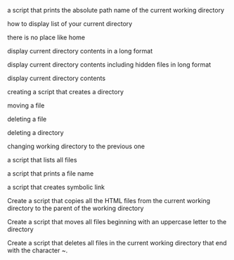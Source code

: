 a script that prints the absolute path name of the current working directory

how to display list of your current directory

there is no place like home 

display current directory contents in a long format

display current directory contents including hidden  files in long format

display current directory contents

creating a script that creates a directory

moving a file

deleting a file

deleting a directory

changing working directory to the previous one

a script that lists all files

a script that prints a file name

a script that creates symbolic link

Create a script that copies all the HTML files from the current working directory to the parent of the working directory

Create a script that moves all files beginning with an uppercase letter to the directory

Create a script that deletes all files in the current working directory that end with the character ~.  
